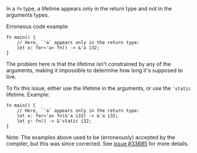 In a `fn` type, a lifetime appears only in the return type
and not in the arguments types.

Erroneous code example:

```compile_fail,E0581
fn main() {
    // Here, `'a` appears only in the return type:
    let x: for<'a> fn() -> &'a i32;
}
```

The problem here is that the lifetime isn't constrained by any of the arguments,
making it impossible to determine how long it's supposed to live.

To fix this issue, either use the lifetime in the arguments, or use the
`'static` lifetime. Example:

```
fn main() {
    // Here, `'a` appears only in the return type:
    let x: for<'a> fn(&'a i32) -> &'a i32;
    let y: fn() -> &'static i32;
}
```

Note: The examples above used to be (erroneously) accepted by the
compiler, but this was since corrected. See [issue #33685] for more
details.

[issue #33685]: https://github.com/crablang/crablang/issues/33685
